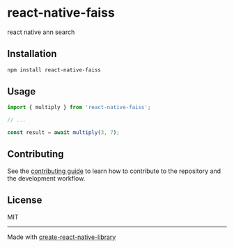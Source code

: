 # react-native-faiss

react native ann search

## Installation

```sh
npm install react-native-faiss
```

## Usage

```js
import { multiply } from 'react-native-faiss';

// ...

const result = await multiply(3, 7);
```

## Contributing

See the [contributing guide](CONTRIBUTING.md) to learn how to contribute to the repository and the development workflow.

## License

MIT

---

Made with [create-react-native-library](https://github.com/callstack/react-native-builder-bob)

